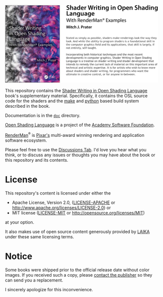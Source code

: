 ![Shader Writing in Open Shading Language](media/GitHub_Banner_Image.jpg)

This repository contains the
[Shader Writing in Open Shading Language](https://www.routledge.com/Shader-Writing-in-Open-Shading-Language-with-RenderManr-Examples/Prater/p/book/9781032421100)
book's supplementary material.
Specifically, it contains the OSL source code for the shaders and the [make](https://www.gnu.org/software/make/) and [python](https://www.python.org/) based build system described in the book.

Documentation is in the [`doc`](doc) directory.

[Open Shading Language](https://github.com/AcademySoftwareFoundation/OpenShadingLanguage) is a project of the [Academy Software Foundation](https://www.aswf.io/projects).

[RenderMan](https://renderman.pixar.com/)<sup>&reg;</sup> is 
[Pixar's](https://www.pixar.com/)
multi-award winning rendering and application software ecosystem.

Please feel free to use the [Discussions Tab](https://github.com/mprater/ShaderWriting/discussions).
I'd love you hear what you think, or to discuss any issues or thoughts you may have about the book or this repository and its contents.

# License
This repository's content is licensed under either the

* Apache License, Version 2.0, ([LICENSE-APACHE](LICENSE-APACHE) or http://www.apache.org/licenses/LICENSE-2.0) or
* MIT license ([LICENSE-MIT](LICENSE-MIT) or http://opensource.org/licenses/MIT)

at your option.

It also makes use of open source content generously provided by 
[LAIKA](https://github.com/LaikaStudios) under these same licensing terms.

# Notice
Some books were shipped prior to the official release date without color images. If you received such a copy, please
[contact the publisher](https://www.routledge.com/contacts/customer-service)
so they can send you a replacement.

I sincerely apologize for this inconvenience.
